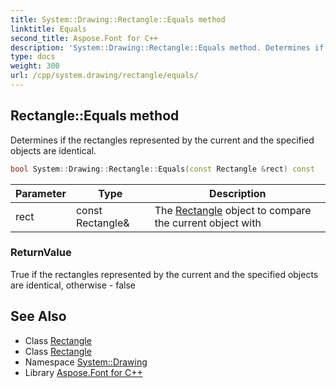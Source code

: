 ```yaml
---
title: System::Drawing::Rectangle::Equals method
linktitle: Equals
second_title: Aspose.Font for C++
description: 'System::Drawing::Rectangle::Equals method. Determines if the rectangles represented by the current and the specified objects are identical in C++.'
type: docs
weight: 300
url: /cpp/system.drawing/rectangle/equals/
---
```

## Rectangle::Equals method


Determines if the rectangles represented by the current and the specified objects are identical.

```cpp
bool System::Drawing::Rectangle::Equals(const Rectangle &rect) const
```


| Parameter | Type | Description |
| --- | --- | --- |
| rect | const Rectangle\& | The [Rectangle](../) object to compare the current object with |

### ReturnValue

True if the rectangles represented by the current and the specified objects are identical, otherwise - false

## See Also

* Class [Rectangle](../)
* Class [Rectangle](../)
* Namespace [System::Drawing](../../)
* Library [Aspose.Font for C++](../../../)
